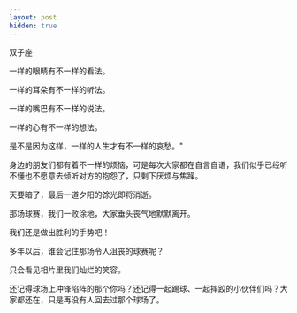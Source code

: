 ```yaml
---
layout: post
hidden: true
---
```

双子座

一样的眼睛有不一样的看法。 
  
一样的耳朵有不一样的听法。 
  
一样的嘴巴有不一样的说法。 
  
一样的心有不一样的想法。 
  
是不是因为这样，一样的人生才有不一样的哀愁。"

身边的朋友们都有着不一样的烦恼，可是每次大家都在自言自语，我们似乎已经听不懂也不愿意去倾听对方的抱怨了，只剩下厌烦与焦躁。
  
天要暗了，最后一道夕阳的馀光即将消逝。 
  
那场球赛，我们一败涂地，大家垂头丧气地默默离开。 
  
我们还是做出胜利的手势吧！ 
  
多年以后，谁会记住那场令人沮丧的球赛呢？ 
  
只会看见相片里我们灿烂的笑容。

还记得球场上冲锋陷阵的那个你吗？还记得一起踢球、一起摔跤的小伙伴们吗？大家都还在，只是再没有人回去过那个球场了。